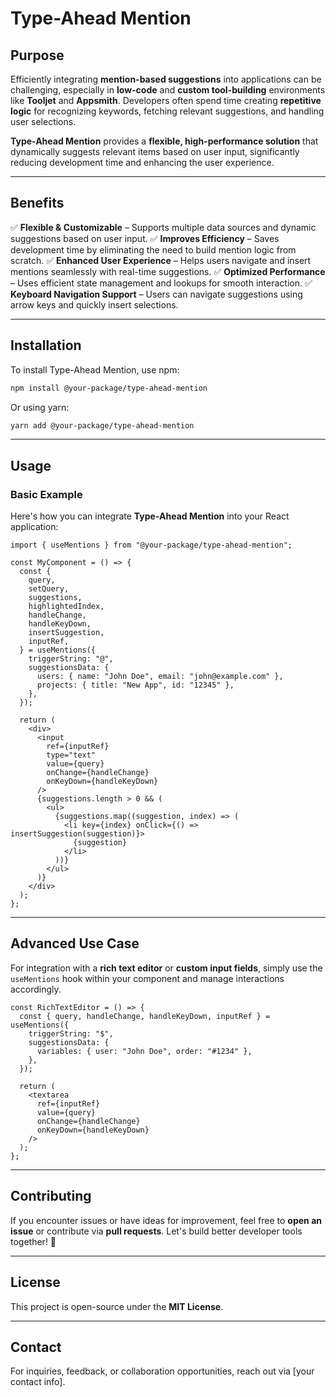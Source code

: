 # Type-Ahead Mention

## Purpose

Efficiently integrating **mention-based suggestions** into applications can be challenging, especially in **low-code** and **custom tool-building** environments like **Tooljet** and **Appsmith**. Developers often spend time creating **repetitive logic** for recognizing keywords, fetching relevant suggestions, and handling user selections.

**Type-Ahead Mention** provides a **flexible, high-performance solution** that dynamically suggests relevant items based on user input, significantly reducing development time and enhancing the user experience.

---

## Benefits

✅ **Flexible & Customizable** – Supports multiple data sources and dynamic suggestions based on user input.
✅ **Improves Efficiency** – Saves development time by eliminating the need to build mention logic from scratch.
✅ **Enhanced User Experience** – Helps users navigate and insert mentions seamlessly with real-time suggestions.
✅ **Optimized Performance** – Uses efficient state management and lookups for smooth interaction.
✅ **Keyboard Navigation Support** – Users can navigate suggestions using arrow keys and quickly insert selections.

---

## Installation

To install Type-Ahead Mention, use npm:

```sh
npm install @your-package/type-ahead-mention
```

Or using yarn:

```sh
yarn add @your-package/type-ahead-mention
```

---

## Usage

### Basic Example

Here's how you can integrate **Type-Ahead Mention** into your React application:

```tsx
import { useMentions } from "@your-package/type-ahead-mention";

const MyComponent = () => {
  const {
    query,
    setQuery,
    suggestions,
    highlightedIndex,
    handleChange,
    handleKeyDown,
    insertSuggestion,
    inputRef,
  } = useMentions({
    triggerString: "@",
    suggestionsData: {
      users: { name: "John Doe", email: "john@example.com" },
      projects: { title: "New App", id: "12345" },
    },
  });

  return (
    <div>
      <input
        ref={inputRef}
        type="text"
        value={query}
        onChange={handleChange}
        onKeyDown={handleKeyDown}
      />
      {suggestions.length > 0 && (
        <ul>
          {suggestions.map((suggestion, index) => (
            <li key={index} onClick={() => insertSuggestion(suggestion)}>
              {suggestion}
            </li>
          ))}
        </ul>
      )}
    </div>
  );
};
```

---

## Advanced Use Case

For integration with a **rich text editor** or **custom input fields**, simply use the `useMentions` hook within your component and manage interactions accordingly.

```tsx
const RichTextEditor = () => {
  const { query, handleChange, handleKeyDown, inputRef } = useMentions({
    triggerString: "$",
    suggestionsData: {
      variables: { user: "John Doe", order: "#1234" },
    },
  });

  return (
    <textarea
      ref={inputRef}
      value={query}
      onChange={handleChange}
      onKeyDown={handleKeyDown}
    />
  );
};
```

---

## Contributing

If you encounter issues or have ideas for improvement, feel free to **open an issue** or contribute via **pull requests**. Let's build better developer tools together! 🚀

---

## License

This project is open-source under the **MIT License**.

---

## Contact

For inquiries, feedback, or collaboration opportunities, reach out via [your contact info].

